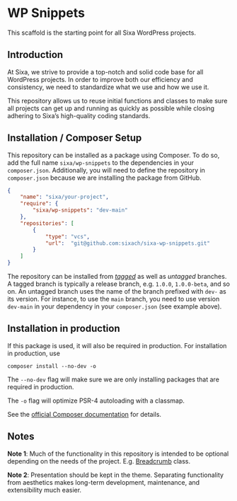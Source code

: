 # WP Snippets

This scaffold is the starting point for all Sixa WordPress projects.

## Introduction

At Sixa, we strive to provide a top-notch and solid code base for all WordPress projects. In order to improve both our efficiency and consistency, we need to standardize what we use and how we use it.

This repository allows us to reuse initial functions and classes to make sure all projects can get up and running as quickly as possible while closing adhering to Sixa’s high-quality coding standards.

## Installation / Composer Setup

This repository can be installed as a package using Composer. To do so, add the
full name `sixa/wp-snippets` to the dependencies in your `composer.json`. Additionally,
you will need to define the repository in `composer.json` because we are installing the
package from GitHub.
```json
{
    "name": "sixa/your-project",
    "require": {
        "sixa/wp-snippets": "dev-main"
    },
    "repositories": [
        {
            "type": "vcs",
            "url":  "git@github.com:sixach/sixa-wp-snippets.git"
        }
    ]
}
```

The repository can be installed from [*tagged*](https://git-scm.com/book/en/v2/Git-Basics-Tagging)
as well as *untagged* branches. A tagged branch is typically a release branch, 
e.g. `1.0.0`, `1.0.0-beta`, and so on.
An untagged branch uses the name of the branch prefixed with `dev-` as its version.
For instance, to use the `main` branch, you need to use version `dev-main` in your
dependency in your `composer.json` (see example above).

## Installation in production

If this package is used, it will also be required in production. 
For installation in production, use

```
composer install --no-dev -o
```

The ``--no-dev`` flag will make sure we are only installing packages that are
required in production.

The `-o` flag will optimize PSR-4 autoloading with a classmap.

See the [official Composer documentation](https://getcomposer.org/doc/03-cli.md#install-i) for details.

## Notes

**Note 1**: Much of the functionality in this repository is intended to be optional depending on the needs of the project. E.g. [Breadcrumb](frontend/breadcrumb.md) class.

**Note 2**: Presentation should be kept in the theme. Separating functionality from aesthetics makes long-term development, maintenance, and extensibility much easier.